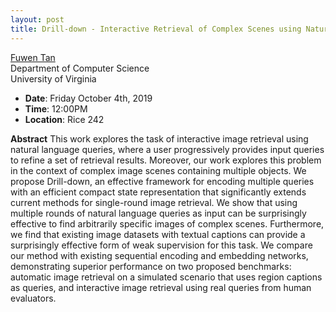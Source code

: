 ```yaml
---
layout: post
title: Drill-down - Interactive Retrieval of Complex Scenes using Natural Language Queries
---
```


[Fuwen Tan](http://www.cs.virginia.edu/~ft3ex/)<br>
Department of Computer Science<br>
University of Virginia

- **Date**: Friday October 4th, 2019
- **Time**: 12:00PM
- **Location**: Rice 242

**Abstract** This work explores the task of interactive image retrieval using natural language queries, where a user progressively provides input queries to refine a set of retrieval results. Moreover, our work explores this problem in the context of complex image scenes containing multiple objects. We propose Drill-down, an effective framework for encoding multiple queries with an efficient compact state representation that significantly extends current methods for single-round image retrieval. We show that using multiple rounds of natural language queries as input can be surprisingly effective to find arbitrarily specific images of complex scenes. Furthermore, we find that existing image datasets with textual captions can provide a surprisingly effective form of weak supervision for this task. We compare our method with existing sequential encoding and embedding networks, demonstrating superior performance on two proposed benchmarks: automatic image retrieval on a simulated scenario that uses region captions as queries, and interactive image retrieval using real queries from human evaluators. 
